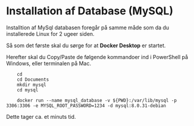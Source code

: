<!-- JS use if these pages are used as githubpages. can be deleted if used elsewhere -->
<script src="https://code.jquery.com/jquery-3.2.1.min.js"></script>
<script src="../script.js"></script> 

# Installation af Database (MySQL)
Installtion af MySql databasen foregår på samme måde som da du installerede Linux for 2 ugeer siden.     

Så som det første skal du sørge for at **Docker Desktop** er startet. 

Herefter skal du Copy/Paste de følgende kommandoer ind i PowerShell på Windows, eller terminalen på Mac. 

```
	cd 
	cd Documents
	mkdir mysql
	cd mysql
	
	docker run --name mysql_database -v ${PWD}:/var/lib/mysql -p 3306:3306 -e MYSQL_ROOT_PASSWORD=1234 -d mysql:8.0.31-debian
``` 
Dette tager ca. et minuts tid.    



